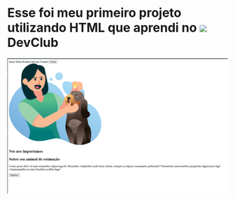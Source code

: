 <h1 align="left">
    Esse foi meu primeiro projeto utilizando HTML que aprendi no <img src="./LOGO_1dev.webp" width="20"> <a hrfe="https://rodolfomori.com.br/devclub-comercial/" >DevClub</a>
   
</h1> 
<img src="https://github.com/marlonprado2025/Desafio-HTML/blob/main/img/Capturar-site.PNG?raw=true">
